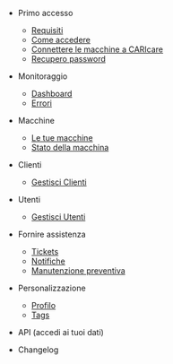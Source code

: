 - Primo accesso

  - [Requisiti](docs-it/requirement.md)
  - [Come accedere](docs-it/quickstart.md)
  - [Connettere le macchine a CARIcare](docs-it/connect-machines.md)
  - [Recupero password](docs-it/recover-password.md)
  
- Monitoraggio

  - [Dashboard]()
  - [Errori]()
  
- Macchine

  - [Le tue macchine](docs-it/machines.md)
  - [Stato della macchina](docs-it/machine.md)

- Clienti

  - [Gestisci Clienti](docs-it/customers.md)
  
- Utenti

  - [Gestisci Utenti](docs-it/users.md)
 
- Fornire assistenza

  - [Tickets](docs-it/tickets.md)
  - [Notifiche](docs-it/notifications.md)
  - [Manutenzione preventiva](docs-it/preventive-maintenance.md)
  
- Personalizzazione

  - [Profilo ](docs-it/profile.md)
  - [Tags](docs-it/tags.md)

- API (accedi ai tuoi dati)

- Changelog
